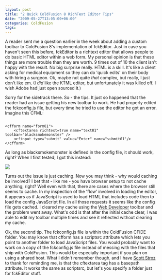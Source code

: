 ```yaml
---
layout: post
title: "2 Quick ColdFusion 8 RichText Editor Tips"
date: "2009-05-27T13:05:00+06:00"
categories: ColdFusion 
tags: 
---
```


A reader sent me a question earlier in the week about adding a custom toolbar to ColdFusion 8's implementation of fckEditor. Just in case you haven't seen this before, fckEditor is a richtext editor that allows people to do basic HTML editor within a web form. My personal opinion is that these things are more trouble than they are worth. 9 times out of 10 the client isn't happy with the result. No big surprise really. HTML is a skill. It's like a client asking for medical equipment so they can do 'quick edits' on their body with hiring a surgeon. Ok, maybe not quite <i>that</i> complex, but really, I just don't like em. (I <i>did</i> like the KTML editor, but unfortunately it was killed off. I wish Adobe had just open sourced it.)
<!--more-->
Sorry for the sidetrack there. So - the tips. It just so happened that the reader had an issue getting his new toolbar to work. He had properly edited the fckconfig.js file, but every time he tried to use the editor he got an error. Imagine this CFML:

<code>
&lt;cfform name="form01"&gt; 
	&lt;cftextarea richtext=true name="text01" toolbar="blacksmokemonster" /&gt; 
	&lt;cfinput type="submit" value="Enter" name="submit01"/&gt; 
&lt;/cfform&gt; 
</code>

As long as blacksmokemonster is defined in the config file, it should work, right? When I first tested, I got this instead:

<img src="https://static.raymondcamden.com/images//Picture 327.png">

Turns out the issue is just caching. Now you may think - why would caching be involved? I bet that - like me - you have browser setup to not cache anything, right? Well even with that, there are cases where the browser still seems to cache. In my inspection of the 'flow' involved in loading the editor, it appears as if JavaScript is used to load HTML that includes code then to load the config JavaScript file. In all those requests it seems like the config file gets cached. I cleared my cache using the <a href="https://addons.mozilla.org/en-US/firefox/addon/60">Web Developer</a> toolbar and the problem went away. What's odd is that after the initial cache clear, I was able to edit my toolbar multiple times and see it reflected without clearing my cache. 

Ok, the second tip. The fckconfig.js file is within the ColdFusion CFIDE folder. You may know that cfform has a scriptsrc attribute which lets you point to another folder to load JavaScript files. You would probably want to work on a copy of the fckconfig.js file instead of messing with the files that ship with ColdFusion. This would be especially important if you plan on using a shared host. What I didn't remember though, and I have <a href="http://www.boyzoid.com">Scott Stroz</a> to thank for reminding me, is that the cftextarea tag has a basepath attribute. It works the same as scriptsrc, but let's you specify a folder just for fckEditor stuff.